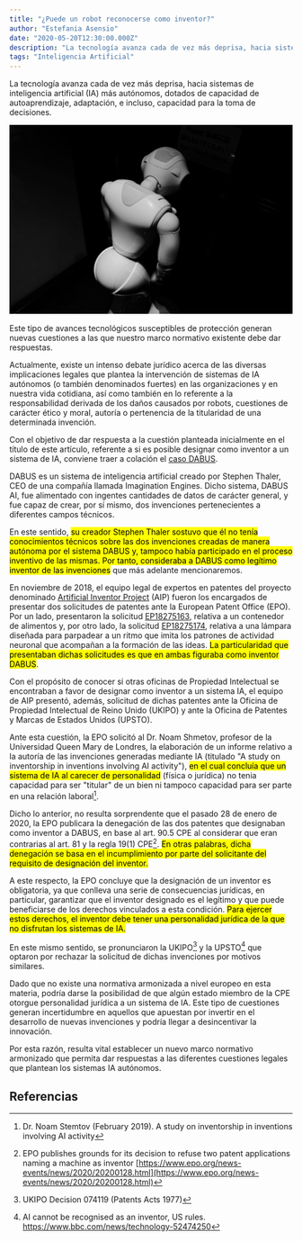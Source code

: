 ```yaml
---
title: "¿Puede un robot reconocerse como inventor?"
author: "Estefania Asensio"
date: "2020-05-20T12:30:00.000Z"
description: "La tecnología avanza cada de vez más deprisa, hacia sistemas de inteligencia artificial (IA) más autónomos, dotados de capacidad de autoaprendizaje, adaptación, e incluso, capacidad para la toma de decisiones. Este tipo de avances tecnológicos susceptibles de protección generan nuevas cuestiones a las que nuestro marco normativo existente debe dar respuestas."
tags: "Inteligencia Artificial"
---
```


La tecnología avanza cada de vez más deprisa, hacia sistemas de inteligencia artificial (IA) más autónomos, dotados de capacidad de autoaprendizaje, adaptación, e incluso, capacidad para la toma de decisiones.

![¿Puede un robot reconocerse como inventor? © Photo by Jesse Chan on Unsplash](./puede-un-robot-reconocerse-como-inventor.jpg "¿Puede un robot reconocerse como inventor? © Photo by Jesse Chan on Unsplash")

Este tipo de avances tecnológicos susceptibles de protección generan nuevas cuestiones a las que nuestro marco normativo existente debe dar respuestas.

Actualmente, existe un intenso debate jurídico acerca de las diversas implicaciones legales que plantea la intervención de sistemas de IA autónomos (o también denominados fuertes) en las organizaciones y en nuestra vida cotidiana, así como también en lo referente a la responsabilidad derivada de los daños causados por robots, cuestiones de carácter ético y moral, autoría o pertenencia de la titularidad de una determinada invención.

Con el objetivo de dar respuesta a la cuestión planteada inicialmente en el título de este artículo, referente a si es posible designar como inventor a un sistema de IA, conviene traer a colación el [caso DABUS](http://imagination-engines.com/iei_dabus.php).

DABUS es un sistema de inteligencia artificial creado por Stephen Thaler, CEO de una compañía llamada Imagination Engines. Dicho sistema, DABUS AI, fue alimentado con ingentes cantidades de datos de carácter general, y fue capaz de crear, por sí mismo, dos invenciones pertenecientes a diferentes campos técnicos.

En este sentido, <mark>su creador Stephen Thaler sostuvo que él no tenía conocimientos técnicos sobre las dos invenciones creadas de manera autónoma por el sistema DABUS y, tampoco había participado en el proceso inventivo de las mismas. Por tanto, consideraba a DABUS como legítimo inventor de las invenciones</mark> que más adelante mencionaremos.

En noviembre de 2018, el equipo legal de expertos en patentes del proyecto denominado [Artificial Inventor Project](http://artificialinventor.com/patent-applications/) (AIP) fueron los encargados de presentar dos solicitudes de patentes ante la European Patent Office (EPO). Por un lado, presentaron la solicitud [EP18275163](https://register.epo.org/application?number=EP18275163&tab=main), relativa a un contenedor de alimentos y, por otro lado, la solicitud [EP18275174](https://register.epo.org/application?number=EP18275174), relativa a una lámpara diseñada para parpadear a un ritmo que imita los patrones de actividad neuronal que acompañan a la formación de las ideas. <mark>La particularidad que presentaban dichas solicitudes es que en ambas figuraba como inventor DABUS</mark>.

Con el propósito de conocer si otras oficinas de Propiedad Intelectual se encontraban a favor de designar como inventor a un sistema IA, el equipo de AIP presentó, además, solicitud de dichas patentes ante la Oficina de Propiedad Intelectual de Reino Unido (UKIPO) y ante la Oficina de Patentes y Marcas de Estados Unidos (UPSTO).

Ante esta cuestión, la EPO solicitó al Dr. Noam Shmetov, profesor de la Universidad Queen Mary de Londres, la elaboración de un informe relativo a la autoría de las invenciones generadas mediante IA (titulado "A study on inventorship in inventions involving AI activity"), <mark>en el cual concluía que un sistema de IA al carecer de personalidad</mark> (física o jurídica) no tenia capacidad para ser "titular" de un bien ni tampoco capacidad para ser parte en una relación laboral[^1].

Dicho lo anterior, no resulta sorprendente que el pasado 28 de enero de 2020, la EPO publicara la denegación de las dos patentes que designaban como inventor a DABUS, en base al art. 90.5 CPE al considerar que eran contrarias al art. 81 y la regla 19(1) CPE[^2]. <mark>En otras palabras, dicha denegación se basa en el incumplimiento por parte del solicitante del requisito de designación del inventor.</mark>

A este respecto, la EPO concluye que la designación de un inventor es obligatoria, ya que conlleva una serie de consecuencias jurídicas, en particular, garantizar que el inventor designado es el legítimo y que puede beneficiarse de los derechos vinculados a esta condición. <mark>Para ejercer estos derechos, el inventor debe tener una personalidad jurídica de la que no disfrutan los sistemas de IA.</mark>

En este mismo sentido, se pronunciaron la UKIPO[^3] y la UPSTO[^4] que optaron por rechazar la solicitud de dichas invenciones por motivos similares.

Dado que no existe una normativa armonizada a nivel europeo en esta materia, podría darse la posibilidad de que algún estado miembro de la CPE otorgue personalidad jurídica a un sistema de IA. Este tipo de cuestiones generan incertidumbre en aquellos que apuestan por invertir en el desarrollo de nuevas invenciones y podría llegar a desincentivar la innovación.

Por esta razón, resulta vital establecer un nuevo marco normativo armonizado que permita dar respuestas a las diferentes cuestiones legales que plantean los sistemas IA autónomos.

## Referencias

[^1]: Dr. Noam Stemtov (February 2019). A study on inventorship in inventions involving AI activity
[^2]: EPO publishes grounds for its decision to refuse two patent applications naming a machine as inventor [https://www.epo.org/news-events/news/2020/20200128.html](https://www.epo.org/news-events/news/2020/20200128.html)
[^3]: UKIPO Decision 074119 (Patents Acts 1977)

  [^4]: AI cannot be recognised as an inventor, US rules. https://www.bbc.com/news/technology-52474250
